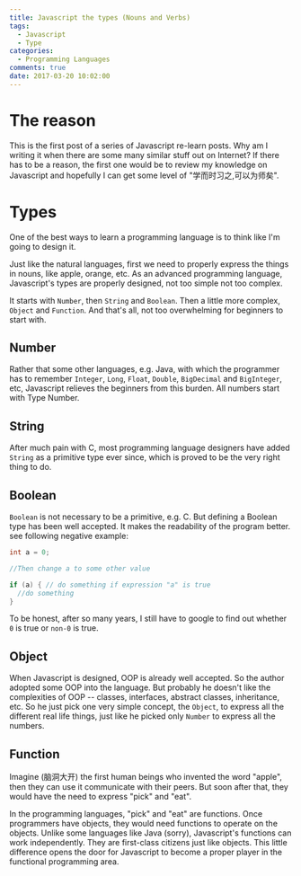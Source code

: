 ```yaml
---
title: Javascript the types (Nouns and Verbs)
tags:
  - Javascript
  - Type
categories:
  - Programming Languages
comments: true
date: 2017-03-20 10:02:00
---
```



# The reason
This is the first post of a series of Javascript re-learn posts. Why am I writing it when there are some many similar stuff out on Internet? If there has to be a reason, the first one would be to review my knowledge on Javascript and hopefully I can get some level of "学而时习之,可以为师矣".

# Types
One of the best ways to learn a programming language is to think like I'm going to design it. 

Just like the natural languages, first we need to properly express the things in nouns, like apple, orange, etc. As an advanced programming language, Javascript's types are properly designed, not too simple not too complex. 

It starts with `Number`, then `String` and `Boolean`. Then a little more complex, `Object` and `Function`. And that's all, not too overwhelming for beginners to start with. 

## Number
Rather that some other languages, e.g. Java, with which the programmer has to remember `Integer`, `Long`, `Float`, `Double`, `BigDecimal` and `BigInteger`, etc, Javascript relieves the beginners from this burden. All numbers start with Type Number. 

## String
After much pain with C, most programming language designers have added `String` as a primitive type ever since, which is proved to be the very right thing to do. 

## Boolean
`Boolean` is not necessary to be a primitive, e.g. C. But defining a Boolean type has been well accepted. It makes the readability of the program better. see following negative example: 

```C
int a = 0; 

//Then change a to some other value

if (a) { // do something if expression "a" is true
  //do something
}
```

To be honest, after so many years, I still have to google to find out whether `0` is true or `non-0` is true. 

## Object
When Javascript is designed, OOP is already well accepted. So the author adopted some OOP into the language. But probably he doesn't like the complexities of OOP -- classes, interfaces, abstract classes, inheritance, etc. So he just pick one very simple concept, the `Object`, to express all the different real life things, just like he picked only `Number` to express all the numbers. 


## Function
Imagine (脑洞大开) the first human beings who invented the word "apple", then they can use it communicate with their peers. But soon after that, they would have the need to express "pick" and "eat".

In the programming languages, "pick" and "eat" are functions. Once programmers have objects, they would need functions to operate on the objects. Unlike some languages like Java (sorry), Javascript's functions can work independently. They are first-class citizens just like objects. This little difference opens the door for Javascript to become a proper player in the functional programming area. 

